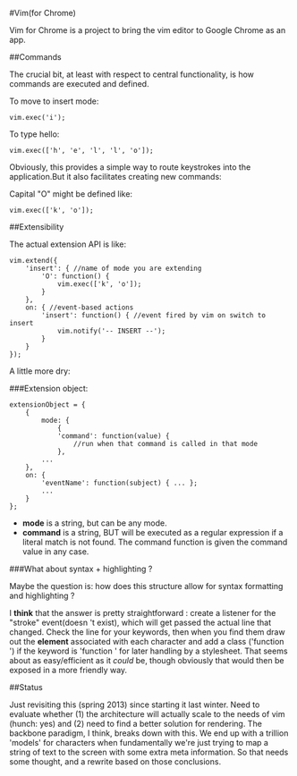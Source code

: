 #Vim(for Chrome)

Vim
for Chrome is a project to bring the vim editor to Google Chrome as an app.

##Commands

The crucial bit, at least with respect to central functionality, is how commands are executed and defined.

To move to insert mode:

	vim.exec('i');

To type hello:

	vim.exec(['h', 'e', 'l', 'l', 'o']);

Obviously, this provides a simple way to route keystrokes into the application.But it also facilitates creating new commands:

Capital "O"
might be defined like:

	vim.exec(['k', 'o']);


##Extensibility 

The actual extension API is like:

	vim.extend({
		'insert': { //name of mode you are extending
			'O': function() {
				vim.exec(['k', 'o']);
			}
		},
		on: { //event-based actions
			'insert': function() { //event fired by vim on switch to insert
				vim.notify('-- INSERT --');
			}
		}
	});

A little more dry:

###Extension object:

	extensionObject = {
		{
			mode: {
			 	{
				'command': function(value) {
					//run when that command is called in that mode
				},
			...
		},
		on: {
			'eventName': function(subject) { ... };
			...
		}
	};

- __mode__ is a string, but can be any mode. 
- __command__ is a string, BUT will be executed as a regular expression if a literal match is not found. The command function is given the command value in any case.

###What about syntax + highlighting ?

Maybe the question is: how does this structure allow for syntax formatting and highlighting ?

I __think__ that the answer is pretty straightforward : create a listener for the "stroke" event(doesn 't exist), which will get passed the actual line that changed. Check the line for your keywords, then when you find them draw out the __element__ associated with each character and add a class ('function ') if the keyword is 'function ' for later handling by a stylesheet. That seems about as easy/efficient as it _could_ be, though obviously that would then be exposed in a more friendly way.

##Status 

Just revisiting this (spring 2013) since starting it last winter. Need to evaluate whether (1) the architecture will actually scale to the needs of vim (hunch: yes) and (2) need to find a better solution for rendering. The backbone paradigm, I think, breaks down with this. We end up with a trillion 'models' for characters when fundamentally we're just trying to map a string of text to the screen with some extra meta information. So that needs some thought, and a rewrite based on those conclusions.
